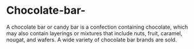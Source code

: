 # Chocolate-bar-
A chocolate bar or candy bar is a confection containing chocolate, which may also contain layerings or mixtures that include nuts, fruit, caramel, nougat, and wafers. A wide variety of chocolate bar brands are sold.